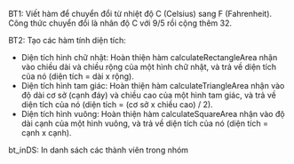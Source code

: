 BT1:
Viết hàm để chuyển đổi từ nhiệt độ C (Celsius) sang F (Fahrenheit).
Công thức chuyển đổi là nhân độ C với 9/5 rồi cộng thêm 32.

BT2: Tạo các hàm tính diện tích: 

- Diện tích hình chữ nhật: Hoàn thiện hàm calculateRectangleArea nhận vào chiều dài và chiều rộng của một hình chữ nhật, và trả về diện tích của nó (diện tích = dài x rộng).
- Diện tích hình tam giác: Hoàn thiện hàm calculateTriangleArea nhận vào độ dài cơ sở (cạnh đáy) và chiều cao của một hình tam giác, và trả về diện tích của nó (diện tích = (cơ sở x chiều cao) / 2).
- Diện tích hình vuông: Hoàn thiện hàm calculateSquareArea nhận vào độ dài cạnh của một hình vuông, và trả về diện tích của nó (diện tích = cạnh x cạnh).

bt_inDS:
In danh sách các thành viên trong nhóm
